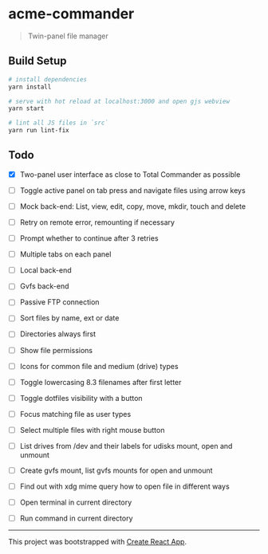 # acme-commander

> Twin-panel file manager

## Build Setup

``` bash
# install dependencies
yarn install

# serve with hot reload at localhost:3000 and open gjs webview
yarn start

# lint all JS files in `src`
yarn run lint-fix
```

## Todo

- [x] Two-panel user interface as close to Total Commander as possible

- [ ] Toggle active panel on tab press and navigate files using arrow keys

- [ ] Mock back-end: List, view, edit, copy, move, mkdir, touch and delete

- [ ] Retry on remote error, remounting if necessary

- [ ] Prompt whether to continue after 3 retries

- [ ] Multiple tabs on each panel

- [ ] Local back-end

- [ ] Gvfs back-end

- [ ] Passive FTP connection

- [ ] Sort files by name, ext or date

- [ ] Directories always first

- [ ] Show file permissions

- [ ] Icons for common file and medium (drive) types

- [ ] Toggle lowercasing 8.3 filenames after first letter

- [ ] Toggle dotfiles visibility with a button

- [ ] Focus matching file as user types

- [ ] Select multiple files with right mouse button

- [ ] List drives from /dev and their labels for udisks mount, open and unmount

- [ ] Create gvfs mount, list gvfs mounts for open and unmount

- [ ] Find out with xdg mime query how to open file in different ways

- [ ] Open terminal in current directory

- [ ] Run command in current directory

---

This project was bootstrapped with [Create React App](https://github.com/facebookincubator/create-react-app/blob/master/packages/react-scripts/template/README.md).
